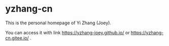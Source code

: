 # yzhang-cn

This is the personal homepage of Yi Zhang (Joey). 

You can access it with link https://yzhang-joey.github.io/ or https://yzhang-cn.gitee.io/ . 
